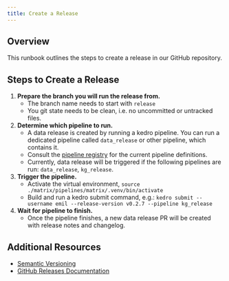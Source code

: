 ```yaml
---
title: Create a Release
---
```


## Overview

This runbook outlines the steps to create a release in our GitHub repository.

## Steps to Create a Release

1. **Prepare the branch you will run the release from.**
    - The branch name needs to start with `release`
    - You git state needs to be clean, i.e. no uncommitted or untracked files.
2. **Determine which pipeline to run.**
    - A data release is created by running a kedro pipeline. You can run a dedicated pipeline called `data_release` or other pipeline, which contains it.
    - Consult the [pipeline registry](https://github.com/everycure-org/matrix/blob/main/pipelines/matrix/src/matrix/pipeline_registry.py) for the current pipeline definitions.
    - Currently, data release will be triggered if the following pipelines are run: `data_release`, `kg_release`.
2. **Trigger the pipeline.**
    - Activate the virtual environment, `source ./matrix/pipelines/matrix/.venv/bin/activate`
    - Build and run a kedro submit command, e.g.: `kedro submit --username emil --release-version v0.2.7 --pipeline kg_release`
2. **Wait for pipeline to finish.**
    - Once the pipeline finishes, a new data release PR will be created with release notes and changelog.

## Additional Resources

- [Semantic Versioning](https://semver.org/)
- [GitHub Releases Documentation](https://docs.github.com/en/repositories/releasing-projects-on-github/about-releases)
